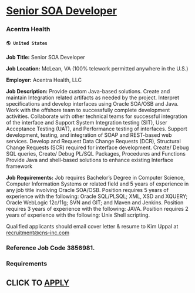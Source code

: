 # [Senior SOA Developer](https://www.remotewlb.com/apply/senior-soa-developer)  
### Acentra Health  
#### `🌎 United States`  

**Job Title:** Senior SOA Developer

 **Job Location:** McLean, VA (100% telework permitted anywhere in the U.S.)

 **Employer:** Acentra Health, LLC

 **Job Description:** Provide custom Java-based solutions. Create and maintain Integration related artifacts as needed by the project. Interpret specifications and develop interfaces using Oracle SOA/OSB and Java. Work with the offshore team to successfully complete development activities. Collaborate with other technical teams for successful integration of the interface and Support System Integration testing (SIT), User Acceptance Testing (UAT), and Performance testing of interfaces. Support development, testing, and integration of SOAP and REST-based web services. Develop and Request Data Change Requests (DCR), Structural Change Requests (SCR) required for interface development. Create/ Debug SQL queries, Create/ Debug PL/SQL Packages, Procedures and Functions Provide Java and shell-based solutions to enhance existing Interface framework

 **Job Requirements:** Job requires Bachelor’s Degree in Computer Science, Computer Information Systems or related field and 5 years of experience in any job title involving Oracle SOA/OSB. Position requires 5 years of experience with the following: Oracle SQL/PLSQL; XML, XSD and XQUERY; Oracle WebLogic 12c/11g; SVN and GIT; and Maven and Jenkins. Position requires 3 years of experience with the following: JAVA. Position requires 2 years of experience with the following: Unix Shell scripting.

Qualified applicants should email cover letter & resume to Kim Uppal at recruitment@cns-inc.com

### Reference Job Code 3856981.

### Requirements

  
## CLICK TO [APPLY](https://www.remotewlb.com/apply/senior-soa-developer)

